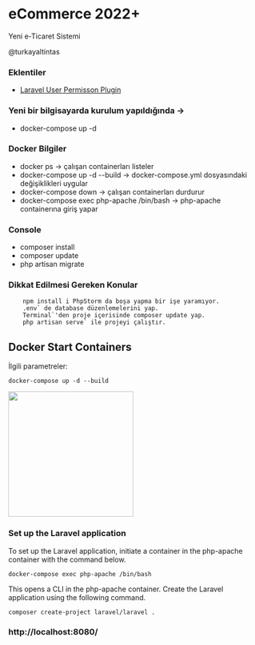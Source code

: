 # eCommerce 2022+
Yeni e-Ticaret Sistemi

@turkayaltintas

### Eklentiler
- [Laravel User Permisson Plugin](https://spatie.be/docs/laravel-permission/v5/installation-laravel)

### Yeni bir bilgisayarda kurulum yapıldığında ->
- docker-compose up -d

### Docker Bilgiler
- docker ps -> çalışan containerları listeler
- docker-compose up -d --build -> docker-compose.yml dosyasındaki değişiklikleri uygular
- docker-compose down -> çalışan containerları durdurur
- docker-compose exec php-apache /bin/bash -> php-apache containerına giriş yapar

### Console
- composer install
- composer update
- php artisan migrate

### Dikkat Edilmesi Gereken Konular
```
    npm install i PhpStorm da boşa yapma bir işe yaramıyor.
    .env` de database düzenlemelerini yap.
    Terminal`'den proje içerisinde composer update yap.
    php artisan serve` ile projeyi çalıştır.
```

## Docker Start Containers
 İlgili parametreler:
```
docker-compose up -d --build
```
<img height="250" src="https://i.hizliresim.com/9coqhfs.png"/>

### Set up the Laravel application ###
To set up the Laravel application, initiate a container in the php-apache container with the command below.
```
docker-compose exec php-apache /bin/bash
```
This opens a CLI in the php-apache container. Create the Laravel application using the following command.
```
composer create-project laravel/laravel .
```

### http://localhost:8080/  ###
